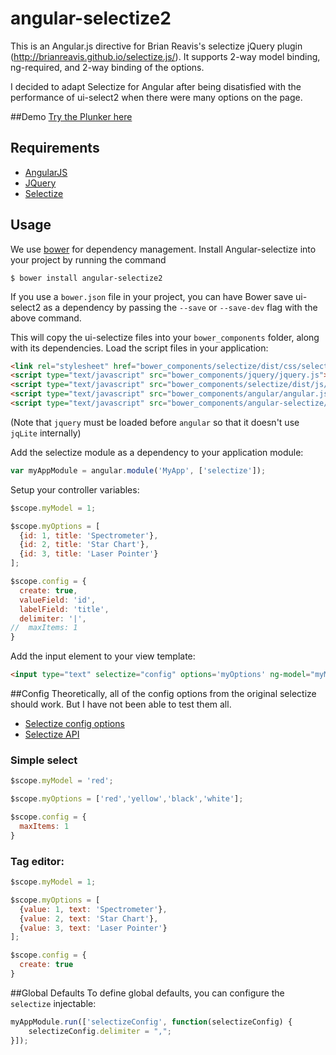 angular-selectize2
==================
This is an Angular.js directive for Brian Reavis's selectize jQuery plugin (http://brianreavis.github.io/selectize.js/). It supports 2-way model binding, ng-required, and 2-way binding of the options. 

I decided to adapt Selectize for Angular after being disatisfied with the performance of ui-select2 when there were many options on the page.


##Demo
[Try the Plunker here](http://plnkr.co/edit/4J6IUj?p=info)

## Requirements

- [AngularJS](http://angularjs.org/)
- [JQuery](http://jquery.com/)
- [Selectize](http://brianreavis.github.io/selectize.js/)

## Usage

We use [bower](https://github.com/bower/bower) for dependency management. Install Angular-selectize into your project by running the command

`$ bower install angular-selectize2`

If you use a `bower.json` file in your project, you can have Bower save ui-select2 as a dependency by passing the `--save` or `--save-dev` flag with the above command.

This will copy the ui-selectize files into your `bower_components` folder, along with its dependencies. Load the script files in your application:
```html
<link rel="stylesheet" href="bower_components/selectize/dist/css/selectize.default.css ">
<script type="text/javascript" src="bower_components/jquery/jquery.js"></script>
<script type="text/javascript" src="bower_components/selectize/dist/js/standalone/selectize.min.js.js"></script>
<script type="text/javascript" src="bower_components/angular/angular.js"></script>
<script type="text/javascript" src="bower_components/angular-selectize/dist/selectize.js"></script>
```

(Note that `jquery` must be loaded before `angular` so that it doesn't use `jqLite` internally)


Add the selectize module as a dependency to your application module:

```javascript
var myAppModule = angular.module('MyApp', ['selectize']);
```

Setup your controller variables:

```javascript
$scope.myModel = 1;

$scope.myOptions = [
  {id: 1, title: 'Spectrometer'},
  {id: 2, title: 'Star Chart'},
  {id: 3, title: 'Laser Pointer'}
];

$scope.config = {
  create: true,
  valueField: 'id',
  labelField: 'title',
  delimiter: '|',
//  maxItems: 1
}
```

Add the input element to your view template:

```html
<input type="text" selectize="config" options='myOptions' ng-model="myModel">
```

##Config
Theoretically, all of the config options from the original selectize should work. But I have not been able to test them all.

- [Selectize config options](https://github.com/brianreavis/selectize.js/blob/master/docs/usage.md)
- [Selectize API](https://github.com/brianreavis/selectize.js/blob/master/docs/api.md)

### Simple select

```javascript
$scope.myModel = 'red';

$scope.myOptions = ['red','yellow','black','white'];

$scope.config = {
  maxItems: 1
}
```

### Tag editor:

```javascript
$scope.myModel = 1;

$scope.myOptions = [
  {value: 1, text: 'Spectrometer'},
  {value: 2, text: 'Star Chart'},
  {value: 3, text: 'Laser Pointer'}
];

$scope.config = {
  create: true
}
```

##Global Defaults
To define global defaults, you can configure the `selectize` injectable:

```javascript
myAppModule.run(['selectizeConfig', function(selectizeConfig) {
	selectizeConfig.delimiter = ",";
}]);
```
